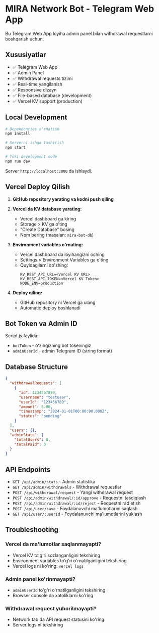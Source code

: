 # MIRA Network Bot - Telegram Web App

Bu Telegram Web App loyiha admin panel bilan withdrawal requestlarni boshqarish uchun.

## Xususiyatlar

- ✅ Telegram Web App
- ✅ Admin Panel
- ✅ Withdrawal requests tizimi  
- ✅ Real-time yangilanish
- ✅ Responsive dizayn
- ✅ File-based database (development)
- ✅ Vercel KV support (production)

## Local Development

```bash
# Dependencies o'rnatish
npm install

# Serverni ishga tushirish
npm start

# Yoki development mode
npm run dev
```

Server `http://localhost:3000` da ishlaydi.

## Vercel Deploy Qilish

1. **GitHub repository yarating va kodni push qiling**

2. **Vercel da KV database yarating:**
   - Vercel dashboard ga kiring
   - Storage > KV ga o'ting
   - "Create Database" bosing
   - Nom bering (masalan: `mira-bot-db`)

3. **Environment variables o'rnating:**
   - Vercel dashboard da loyihangizni oching
   - Settings > Environment Variables ga o'ting
   - Quyidagilarni qo'shing:
     ```
     KV_REST_API_URL=<Vercel KV URL>
     KV_REST_API_TOKEN=<Vercel KV Token>
     NODE_ENV=production
     ```

4. **Deploy qiling:**
   - GitHub repository ni Vercel ga ulang
   - Automatic deploy boshlanadi

## Bot Token va Admin ID

Script.js faylida:
- `botToken` - o'zingizning bot tokeningiz
- `adminUserId` - admin Telegram ID (string format)

## Database Structure

```json
{
  "withdrawalRequests": [
    {
      "id": 1234567890,
      "username": "testuser",
      "userId": "123456789",
      "amount": 5.00,
      "timestamp": "2024-01-01T00:00:00.000Z",
      "status": "pending"
    }
  ],
  "users": {},
  "adminStats": {
    "totalUsers": 0,
    "totalPaid": 0
  }
}
```

## API Endpoints

- `GET /api/admin/stats` - Admin statistika
- `GET /api/admin/withdrawals` - Withdrawal requestlar
- `POST /api/withdrawal/request` - Yangi withdrawal request
- `POST /api/admin/withdrawal/:id/approve` - Requestni tasdiqlash  
- `POST /api/admin/withdrawal/:id/reject` - Requestni rad etish
- `POST /api/user/save` - Foydalanuvchi ma'lumotlarini saqlash
- `GET /api/user/:userId` - Foydalanuvchi ma'lumotlarini yuklash

## Troubleshooting

### Vercel da ma'lumotlar saqlanmayapti?
- Vercel KV to'g'ri sozlanganligini tekshiring
- Environment variables to'g'ri o'rnatilganligini tekshiring
- Vercel logs ni ko'ring: `vercel logs`

### Admin panel ko'rinmayapti?
- `adminUserId` to'g'ri o'rnatilganligini tekshiring
- Browser console da xatoliklarni ko'ring

### Withdrawal request yuborilmayapti?
- Network tab da API request statusini ko'ring
- Server logs ni tekshiring

